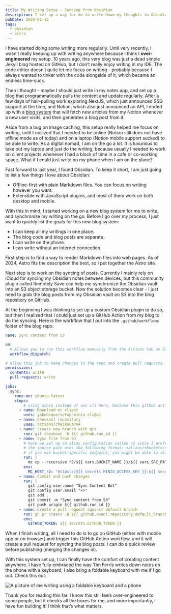 ```yaml
---
title: My Writing Setup - Syncing from Obsidian
description: I set up a way for me to write down my thoughts in Obsidian and sync to this blog. Here is a documentation of why and how I do so.
pubDate: 2025-01-12
tags:
  - obsidian
  - astro
---
```

I have started doing some writing more regularly. Until very recently, I wasn’t really keeping up with writing anywhere because I think I **over-engineered** my setup. 10 years ago, this very blog was just a dead simple Jekyll blog hosted on GitHub, but I don’t really enjoy writing in my IDE. The code editor doesn’t quite let me focus on writing - probably because I always wanted to tinker with the code alongside of it, which became an endless time-suck.

Then I thought - maybe I should just write in my notes app, and set up a blog that programmatically pulls the content and update regularly. After a few days of hair-pulling work exploring NextJS, which just announced SSG support at the time, and Notion, which also just announced an API, I ended up with a [blog system](https://github.com/lhr0909/notion-blog) that will fetch new articles from my Notion whenever a new user visits, and then generates a blog post from it.

Aside from a bug on image caching, this setup really helped me focus on writing, until I realized that I needed to be online (Notion still does not have offline mode as of today) and on a laptop (Notion mobile support sucked) to be able to write. As a digital nomad, I am on the go a lot. It is luxurious to take out my laptop and just do the writing, because usually I needed to work on client projects whenever I had a block of time in a cafe or co-working space. What if I could just write on my phone when I am on the plane?

Fast forward to last year, I found Obsidian. To keep it short, I am just going to list a few things I love about Obsidian:

- Offline-first with plain Markdown files. You can focus on writing however you want.
- Extensible with JavaScript plugins, and most of them work on both desktop and mobile.

With this in mind, I started working on a new blog system for me to write, and synchronize my writing on the go. Before I go over my process, I just want to quickly list the goals for this new blog system:

- I can keep all my writings in one place.
- The blog code and blog posts are separate.
- I can write on the phone.
- I can write without an Internet connection.

First step is to find a way to render Markdown files into web pages. As of 2024, Astro fits the description the best, so I put together the Astro site.

Next step is to work on the syncing of posts. Currently I mainly rely on iCloud for syncing my Obsidian notes between devices, but this community plugin called Remotely Save can help me synchronize the Obsidian vault into an S3 object storage bucket. Now the solution becomes clear - I just need to grab the blog posts from my Obsidian vault on S3 into the blog repository on GitHub.

At the beginning I was thinking to set up a custom Obsidian plugin to do so, but then I realized that I could just set up a GitHub Action from my blog to do the syncing. Here is the workflow that I put into the `.github/workflows` folder of the blog repo:

```yaml
name: Sync content from S3

on:
  # Allows you to run this workflow manually from the Actions tab on GitHub.
  workflow_dispatch:

# Allow this job to make changes to the repo and create pull requests.
permissions:
  contents: write
  pull-requests: write

jobs:
  sync:
    runs-on: ubuntu-latest
    steps:
	    # using minio instead of aws cli here, because this github action seems to work best
      - name: Download mc client
        uses: yakubique/setup-minio-cli@v1
      - name: Checkout repository
        uses: actions/checkout@v4
      - name: create new branch with git
        run: git checkout -b ${{ github.run_id }}
      - name: Sync file from S3
	    # here we set up an alias configuration called r2 since I prefer using cloudflare r2 as s3 storage, this is a namespace that you can choose yourself
	    # the source path uses the following format: <alias>/<bucket>/<path>
	    # if you use bucket-specific endpoint, you might be able to skip the bucket name
        run: |
          mc cp --recursive r2/${{ vars.BUCKET_NAME }}/${{ vars.SRC_PATH }} ./${{ vars.DEST_PATH }}
        env:
          MC_HOST_r2: "https://${{ secrets.MINIO_ACCESS_KEY }}:${{ secrets.MINIO_SECRET_KEY }}@${{ secrets.MINIO_ENDPOINT }}"
      - name: Commit and push changes
        run: |
          git config user.name "Sync Content Bot"
          git config user.email "<>"
          git add .
          git commit -m "Sync content from S3"
          git push origin ${{ github.run_id }}
      - name: Create a pull request against default branch
        run: gh pr create -B ${{ github.event.repository.default_branch }} -H ${{ github.run_id }} --title 'Sync content from S3' --body 'Created via GitHub Actions'
        env:
          GITHUB_TOKEN: ${{ secrets.GITHUB_TOKEN }}
```

When I finish writing, all I need to do is to go on GitHub (either with mobile app or on browser) and trigger this GitHub Action workflow, and it will create a pull request for syncing the blog posts. I can do a quick review before publishing (merging the changes in).

With this system set up, I can finally have the comfort of creating content anywhere. I have fully embraced the way Tim Ferris writes down notes on the phone with a keyboard, I also bring a foldable keyboard with me if I go out. Check this out:

![A picture of me writing using a foldable keyboard and a phone](projects/content-creation/writings/personal/content/images/foldable-keyboard.jpeg)

Thank you for reading this far. I know this still feels over-engineered to some people, but it checks all the boxes for me, and more importantly, I have fun building it! I think that’s what matters.